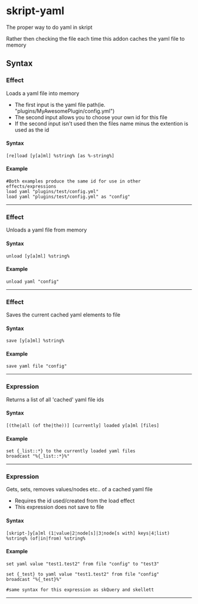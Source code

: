 # skript-yaml
The proper way to do yaml in skript

Rather then checking the file each time this addon caches the yaml file to memory

## Syntax


### Effect
Loads a yaml file into memory
  - The first input is the yaml file path(ie. "plugins/MyAwesomePlugin/config.yml")
  - The second input allows you to choose your own id for this file
  - If the second input isn't used then the files name minus the extention is used as the id

#### Syntax

`[re]load [y[a]ml] %string% [as %-string%]`

#### Example

```
#Both examples produce the same id for use in other effects/expressions
load yaml "plugins/test/config.yml"
load yaml "plugins/test/config.yml" as "config"
```

---

### Effect
Unloads a yaml file from memory

#### Syntax

`unload [y[a]ml] %string%`

#### Example

```
unload yaml "config"
```
---

### Effect
Saves the current cached yaml elements to file

#### Syntax

`save [y[a]ml] %string%`

#### Example

```
save yaml file "config"
```
---

### Expression
Returns a list of all 'cached' yaml file ids

#### Syntax

`[(the|all (of the|the))] [currently] loaded y[a]ml [files]`

#### Example

```
set {_list::*} to the currently loaded yaml files
broadcast "%{_list::*}%"
```
---

### Expression
Gets, sets, removes values/nodes etc.. of a cached yaml file
  - Requires the id used/created from the load effect
  - This expression does not save to file

#### Syntax

`[skript-]y[a]ml (1¦value|2¦node[s]|3¦node[s with] keys|4¦list) %string% (of|in|from) %string%`

#### Example

```
set yaml value "test1.test2" from file "config" to "test3"

set {_test} to yaml value "test1.test2" from file "config"
broadcast "%{_test}%"

#same syntax for this expression as skQuery and skellett
```
---


